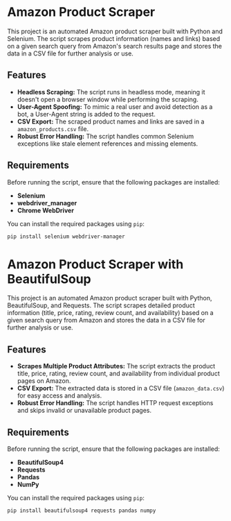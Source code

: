 # Amazon Product Scraper

This project is an automated Amazon product scraper built with Python and Selenium. The script scrapes product information (names and links) based on a given search query from Amazon's search results page and stores the data in a CSV file for further analysis or use.

## Features

- **Headless Scraping:** The script runs in headless mode, meaning it doesn't open a browser window while performing the scraping.
- **User-Agent Spoofing:** To mimic a real user and avoid detection as a bot, a User-Agent string is added to the request.
- **CSV Export:** The scraped product names and links are saved in a `amazon_products.csv` file.
- **Robust Error Handling:** The script handles common Selenium exceptions like stale element references and missing elements.

## Requirements

Before running the script, ensure that the following packages are installed:

- **Selenium**
- **webdriver_manager**
- **Chrome WebDriver**

You can install the required packages using `pip`:

```bash
pip install selenium webdriver-manager
```


# Amazon Product Scraper with BeautifulSoup

This project is an automated Amazon product scraper built with Python, BeautifulSoup, and Requests. The script scrapes detailed product information (title, price, rating, review count, and availability) based on a given search query from Amazon and stores the data in a CSV file for further analysis or use.

## Features

- **Scrapes Multiple Product Attributes:** The script extracts the product title, price, rating, review count, and availability from individual product pages on Amazon.
- **CSV Export:** The extracted data is stored in a CSV file (`amazon_data.csv`) for easy access and analysis.
- **Robust Error Handling:** The script handles HTTP request exceptions and skips invalid or unavailable product pages.

## Requirements

Before running the script, ensure that the following packages are installed:

- **BeautifulSoup4**
- **Requests**
- **Pandas**
- **NumPy**

You can install the required packages using `pip`:

```bash
pip install beautifulsoup4 requests pandas numpy
```
